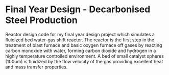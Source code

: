 # Final Year Design - Decarbonised Steel Production

Reactor design code for my final year design project which simulates a fluidized bed water-gas shift reactor. The reactor is the first step in the treatment of blast furnace and basic oxygen furnace off gases by reacting carbon monoxide with water, forming carbon dioxide and hydrogen in a highly temperature controlled environment. A bed of small catalyst spheres (100um) is fluidized by the flow velocity of the gas providing excellent heat and mass transfer properties.   
